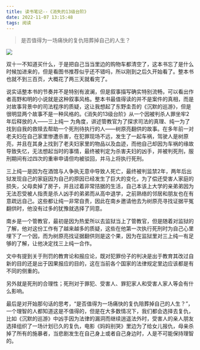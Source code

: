 ```yaml
---
title: 读书笔记--《消失的13级台阶》
date: 2022-11-07 13:15:48
tags: 阅读
---
```




> 是否值得为一场痛快的复仇陪葬掉自己的人生？

![](https://hxy-blog.oss-cn-beijing.aliyuncs.com/images/Fp1U3m4KzrYeqQzHNUnHoQ%202.jpeg)

双十一不知道买什么，于是把自己当当里边的购物车都清空了，这本书忘了是什么时候加进来的，但是看图书推荐似乎还不错吗，所以刚到之后久开始看了。整本书也就不到三百页，大概花了两三天就看完了。



说实话整本书的节奏并不是特别有波澜，但是叙事描写确实特别流畅，可以看出作者高野和明的小说就是这种叙事风格。整本书最值得读的并不是案件的真相，而是对故事背景中的司法程序的质疑，这让我想起了东野圭吾的《沉默的巡游》，但是很明显两个故事不是一种风格的。《消失的13级台阶》从一个因被判杀人罪坐牢2年后释放的人——三上纯一 为角度，讲述管教官为了探求司法的真理、纯一为了找到自我的救赎去帮助一个死刑待执行的人——树原亮翻供的故事。在多年前一对老夫妇在自己家里惨遭杀害，在犯罪现场不远，发生了一起车祸，驾驶人是树原亮，并且在其身上找到了老夫妇家里的物品以及血迹，而他自己却因为车祸的缘故导致失忆，无法想起当时的事情，最终被判定为杀害夫妇的凶手，并被判死刑，服刑期间有过四次的重审申请但均被驳回，并马上将执行死刑。



三上纯一是因为在酒馆与人争执无意中导致人死亡，最终被判监禁2年，两年后出狱发现自己的家庭因为自己的原因已经发生了巨大的变化，为了偿还受害人家庭的损失，父母卖掉了房子，并且过着非常拮据的生活，自己本该上大学的亲弟弟因为无法忍受被人指责是杀人凶手的弟弟而从高中退学，之前熟络的邻居和朋友也在有意疏远自己。这些都让纯一非常自责，因此在南乡邀请他去为树原亮寻找证据平冤翻供时，他没有过多的犹豫就选择了同意。



南乡是一个管教官，最初是因为热爱所以去监狱当上了管教官，但是随着对监狱的了解，他对这份工作有了越来越多的质疑，这些在他第一次执行死刑时为自己心里埋下了一个因，而为树原亮找证据翻供则是这个果，因为在监狱里对三上纯一有足够的了解，让他决定找三上纯一合作。



文中有提到关于刑罚的教育论和报应论，既对犯罪份子的判决是出于教育其改过自新的目的还是出于因果报应的目的，这在当前各个国家的法律规定里边应该都是有不同的侧重的。



另外就是死刑的合理性；死刑对于罪犯、受害人、罪犯家人和受害人家人等会有什么影响。



最后是对开始那句话的思考，“是否值得为一场痛快的复仇陪葬掉自己的人生？”，一个理智的人都知道这是不值得的，但是在大多数情况下，我们都会选择去复仇，比如《沉默的巡游》中凶手因为法律的漏洞而继续逍遥法外时，受害人的亲人朋友选择组织了一场计划已久的复仇，电影《妈妈别哭》里边为了给女儿报仇，母亲杀掉了所有的施暴者，当悲剧发生在自己身上或者自己身边时，人是不可能保持理智的。
